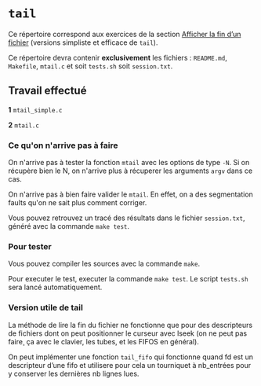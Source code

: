 #   `tail`

Ce répertoire correspond aux exercices de la section
[Afficher la fin d’un
fichier](http://www.fil.univ-lille1.fr/~hym/e/pds/tp/tdfs-cmd.html#tail)
(versions simpliste et efficace de `tail`).

Ce répertoire devra contenir **exclusivement** les fichiers :
`README.md`, `Makefile`, `mtail.c` et soit `tests.sh` soit
`session.txt`.


## Travail effectué

__1__ `mtail_simple.c`

__2__ `mtail.c`


### Ce qu'on n'arrive pas à faire

On n'arrive pas à tester la fonction `mtail` avec les options de type `-N`. Si on récupère bien le N, on n'arrive plus à récuperer les arguments `argv` dans ce cas.

On n'arrive pas à bien faire valider le `mtail`. En effet, on a des segmentation faults qu'on ne sait plus comment corriger.

Vous pouvez retrouvez un tracé des résultats dans le fichier `session.txt`, généré avec la commande `make test`.


### Pour tester
Vous pouvez compiler les sources avec la commande `make`.

Pour executer le test, executer la commande `make test`. Le script `tests.sh` sera lancé automatiquement.


### Version utile de tail

La méthode de lire la fin du fichier ne fonctionne que pour des descripteurs de fichiers dont on peut positionner le curseur avec lseek (on ne peut pas faire¸ ça avec le clavier, les tubes, et les FIFOS en général).

On peut implémenter une fonction `tail_fifo` qui fonctionne quand fd est un descripteur
d’une fifo et utilisere pour cela un tourniquet à nb_entrées pour y conserver les dernières nb lignes lues.